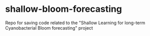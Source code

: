 # shallow-bloom-forecasting
Repo for saving code related to the "Shallow Learning for long-term Cyanobacterial Bloom forecasting" project
